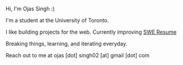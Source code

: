 Hi, I'm Ojas Singh :) 

I'm a student at the University of Toronto. 

I like building projects for the web. Currently improving [SWE Resume](https://sweresume.com/)

Breaking things, learning, and iterating everyday.

Reach out to me at ojas [dot] singh02 [at] gmail [dot] com
